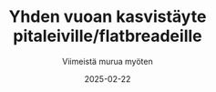 ---
title: "Yhden vuoan kasvistäyte pitaleiville/flatbreadeille"
image: "https://vegaanibotti.lauravuo.me/2025/02/2025-02-22_small.png"
date: 2025-02-22
receipt_url: "https://viimeistamuruamyoten.com/yhden-vuoan-kasvistayte-pitaleiville-flatbreadeille/"
author: "Viimeistä murua myöten"
---